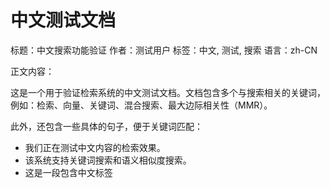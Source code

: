 # 中文测试文档

标题：中文搜索功能验证
作者：测试用户
标签：中文, 测试, 搜索
语言：zh-CN

正文内容：

这是一个用于验证检索系统的中文测试文档。文档包含多个与搜索相关的关键词，例如：检索、向量、关键词、混合搜索、最大边际相关性（MMR）。

此外，还包含一些具体的句子，便于关键词匹配：
- 我们正在测试中文内容的检索效果。
- 该系统支持关键词搜索和语义相似度搜索。
- 这是一段包含中文标签